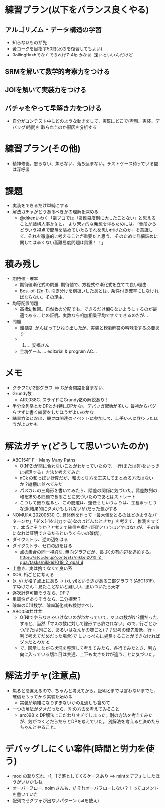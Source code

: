 # 練習プラン(以下をバランス良くやる)
## アルゴリズム・データ構造の学習
-   知らないものが先
-   黃コーダを目指す50問(水のを復習してもよい)
-   RollingHashでなくできればZ-Alg.かなあ. 速いといいんだけど
## SRMを解いて数学的考察力をつける
## JOIを解いて実装力をつける
## バチャをやって早解き力をつける
-   自分がコンテスト中にどのような動きをして、実際にどこで(考察、実装、デバッグ)時間を
取られたのか原因を分析する

# 練習プラン(その他)
- 精神修養。怒らない、焦らない、落ち込まない。テストケース待っている間は深呼吸

# 課題
- 実装をできるだけ単純にする
- 解法ガチャがどうあるべきかの理解を深める
    - @drkenいわく「競プロでは「高難易度別に大したことない」と思えることが結構大事かなと。
      より天才的な発想を得るためには、「普段からどういう視点で問題を眺めていたらそれを思い付けたのか」を意識して、それを徹底的に考えることが重要だと思う。
      そのために詳細詰めに関しては辛くない高難易度問題は貴重！！」

# 積み残し
- 期待値・確率
    - 期待値漸化式の問題. 期待値で、方程式や漸化式を立てて良い理由.
    - Best-of-(2n-1). 引き分けを別扱いしたあとは、条件付き確率にしなければならない。その理由.
- 均等配置問題
    - 高橋幼稚園。自然数の分配でも、できるだけ偏らないようにするのが最適であることの証明。実数なら相加相乗平均ですぐできるのだが...
- 問題
    - 難易度. がんばってひねり出したが、実装と模範解答の吟味をする必要あり
    - 1. ... 安福さん
    - 金塊ゲーム ... editorial & program AC...

# メモ
- グラフGが2部グラフ ⇔ Gが奇閉路を含まない.
- Grundy数
    - ARC038C. スライドにGrundy数の解説あり！
- 半分全列挙とかDPとか(特にDPかな)、デバッガ起動が多い。最初からバグらせずに書く練習をしたほうがよいのかな
- 練習方法とかは、競プロ関連のイベントに参加して、上手い人に教わったほうがよいかも

# 解法ガチャ(どうして思いついたのか)
- ABC154F F - Many Many Paths
    - O(N^2)が間に合わないことがわかっていたので、「行(または列)をいっきに処理する」方法を考えてみた
    - nCk の和っぽい計算だが、和のとり方を工夫してまとめる方法はないか？縦横に並べてみた
    - パスカルの三角形を書いてみたら、階差の関係に気づいた。階差数列の和を求める問題であることに気づいたのであとはストレート
    - こうして振り返ると、この筋道は、運任せというよりは、至極まっとうな道(結果的にダメかもしれないが)だった気がする
- NOMURA 20200530, C. 具体例を作って「最大値をとるのはどのようなパターンか」「ダメ(-1を出力する)なのはどんなときか」を考えて、
推測を立てて、本当にそうか？と考えて確信を得た(証明というほどではないが、その気になれば証明できるだろというくらいの確信)。
- ダイクストラ、逆の辺をはる
- ダイクストラ、ゼロの辺をはる
    - 点の集合の同一視的な. 無向グラフだが、長さ0の有向辺を追加する。https://atcoder.jp/contests/nikkei2019-2-qual/tasks/nikkei2019_2_qual_d 
- 上書き、実は捨てなくて良い系
- XOR, 桁ごとに考える
- (x, y) が格子点上にある -> (xi, yi)という辺がある二部グラフ？(ABC131F). すぬけさん：見たことないと難しい。思いついたら天才
- 逐次計算可能そうなら、DP？
- 単調性がありそうなら、二分探索？
- 確率のO(1)数学、確率漸化式も検討すべし
- ABC058井井井
    - O(N)でやらなきゃいけないのがわかっていて、マスの数がN^2個だった. 
    すると、当然「マスの数に対して線形すら許されない」ので、行ごとかつ/または列ごと、あるいはなんかの塊ごと(？？思考の優先度低、行・列で考えてだめだった場合)で
    にいっぺんに処理することができなければダメだとわかる
    - で、図示しながら状況を整理して考えてみたら、各行でみたとき、列方向に入っている切れ目は共通、上下も太さだけが違うことに気づいた。

# 解法ガチャ(注意点)
- 焦ると間違えるので、ちゃんと考えてから。証明とまでは言わないまでも、確信をもってから実装を始める
    - 実装が煩雑になりすぎないかの見通しも含めて
- 一つの解法がダメだったら、別の方法を考えてみること
    - arc098_c DP解法にこだわりすぎてしまった。別の方法を考えてみたが、気がつくとだらだらとDPを考えていた。
別解法を考えると決めたらちゃんとやること。

# デバッグしにくい案件(時間と労力を使う)
- mod の取り忘れ. +1, -1で落としてくるケースあり ==> mintをデフォにしたほうがいいかもね
- オーバーフロー. noimiさんも、// それオーバフローしない？！ってコメントを書いていた
- 配列でセグフォが出ないパターン (.atを使え)